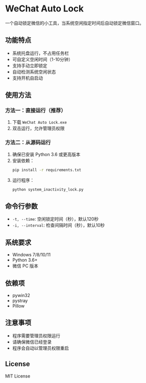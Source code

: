 # WeChat Auto Lock

一个自动锁定微信的小工具，当系统空闲指定时间后自动锁定微信窗口。

## 功能特点

- 系统托盘运行，不占用任务栏
- 可自定义空闲时间（1-10分钟）
- 支持手动立即锁定
- 自动检测系统空闲状态
- 支持开机自启动

## 使用方法

### 方法一：直接运行（推荐）

1. 下载 `WeChat Auto Lock.exe`
2. 双击运行，允许管理员权限

### 方法二：从源码运行

1. 确保已安装 Python 3.6 或更高版本
2. 安装依赖：
   ```bash
   pip install -r requirements.txt
   ```
3. 运行程序：
   ```bash
   python system_inactivity_lock.py
   ```

## 命令行参数

- `-t, --time`: 空闲锁定时间（秒），默认120秒
- `-i, --interval`: 检查间隔时间（秒），默认10秒

## 系统要求

- Windows 7/8/10/11
- Python 3.6+
- 微信 PC 版本

## 依赖项

- pywin32
- pystray
- Pillow

## 注意事项

- 程序需要管理员权限运行
- 请确保微信已经登录
- 程序会自动以管理员权限重启

## License

MIT License 